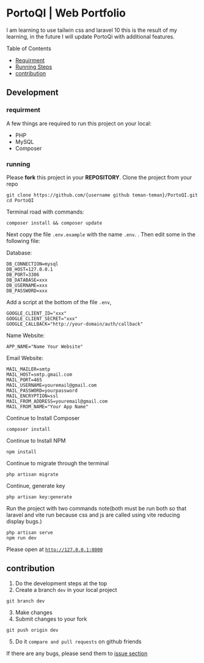 # PortoQI | Web Portfolio

I am learning to use tailwin css and laravel 10 this is the result of my learning, in the future I will update PortoQi with additional features.

Table of Contents

-   [Requirment](#requirment)
-   [Running Steps](#running)
-   [contribution](#contribution)

## Development

### requirment

A few things are required to run this project on your local:

-   PHP
-   MySQL
-   Composer

### running

Please **fork** this project in your **REPOSITORY**.
Clone the project from your repo

```
git clone https://github.com/{username github teman-teman}/PortoQI.git
cd PortoQI
```

Terminal road with commands:

```
composer install && composer update
```

Next copy the file <code>.env.example</code> with the name <code>.env</code>. . Then edit some in the following file:

Database:

```
DB_CONNECTION=mysql
DB_HOST=127.0.0.1
DB_PORT=3306
DB_DATABASE=xxx
DB_USERNAME=xxx
DB_PASSWORD=xxx
```

Add a script at the bottom of the file <code>.env</code>,

```
GOOGLE_CLIENT_ID="xxx"
GOOGLE_CLIENT_SECRET="xxx"
GOOGLE_CALLBACK="http://your-domain/auth/callback"
```

Name Website:

```
APP_NAME="Name Your Website"

```

Email Website:

```
MAIL_MAILER=smtp
MAIL_HOST=smtp.gmail.com
MAIL_PORT=465
MAIL_USERNAME=youremail@gmail.com
MAIL_PASSWORD=yourpassword
MAIL_ENCRYPTION=ssl
MAIL_FROM_ADDRESS=youremail@gmail.com
MAIL_FROM_NAME="Your App Name"

```

Continue to Install Composer

```
composer install
```

Continue to Install NPM

```
npm install
```

Continue to migrate through the terminal

```
php artisan migrate
```

Continue, generate key

```
php artisan key:generate
```

Run the project with two commands
note(both must be run both so that laravel and vite run because css and js are called using vite reducing display bugs.)

```
php artisan serve
npm run dev
```

Please open at <code>http://127.0.0.1:8000</code>

## contribution

1. Do the development steps at the top
2. Create a branch <code>dev</code> in your local project

```
git branch dev
```

3. Make changes
4. Submit changes to your fork

```
git push origin dev
```

5. Do it <code>compare and pull requests</code> on github friends

If there are any bugs, please send them to [issue section](https://github.com/rifqimuhamad/PortoQI/issues)
